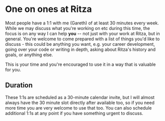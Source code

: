 # One on ones at Ritza

Most people have a 1:1 with me (Gareth) of at least 30 minutes every week. While we may discuss what you're working on etc during this time, the focus is on 
any way I can help **you** -- not just with your work at Ritza, but in general. You're welcome to come prepared with a list of things you'd like to discuss - 
this could be anything you want, e.g. your career development, going over your code or writing in depth, asking about Ritza's history and goals, or anything else.

This is your time and you're encouraged to use it in a way that is valuable for you.

## Duration

These 1:1s are scheduled as a 30-minute calendar invite, but I will almost always have the 30 minute slot directly after available too, so if you need more time you are very welcome to use that too. You can also schedule additional 1:1s at any point if you have something urgent to discuss.
